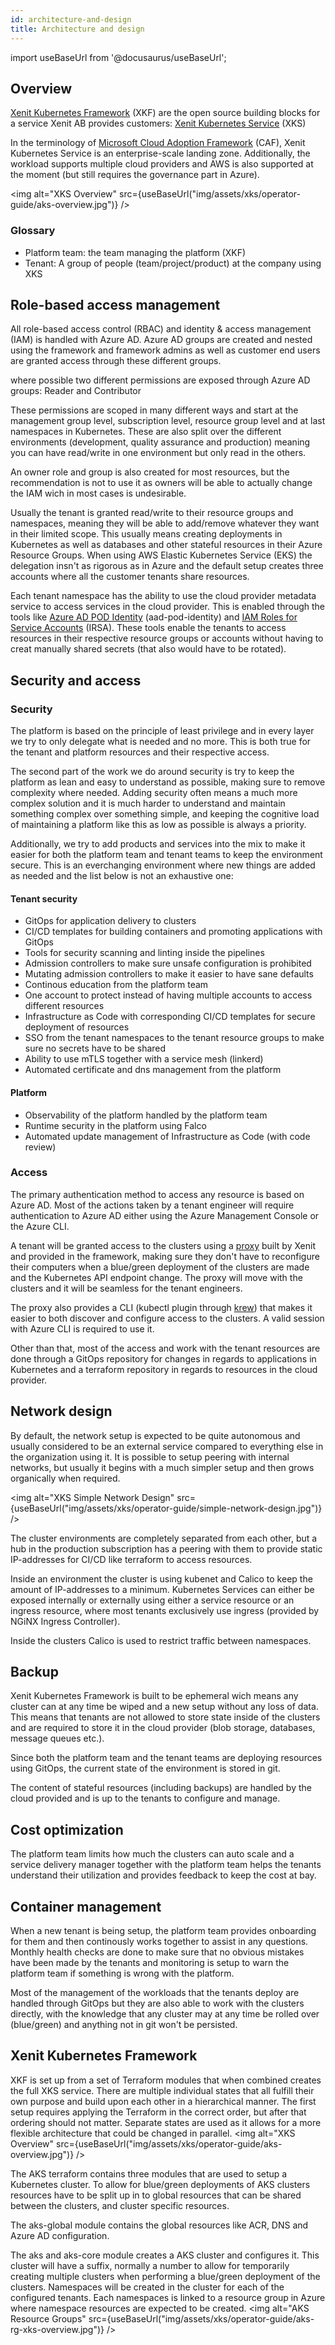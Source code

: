 ```yaml
---
id: architecture-and-design
title: Architecture and design
---
```


import useBaseUrl from '@docusaurus/useBaseUrl';

## Overview

[Xenit Kubernetes Framework](https://github.com/search?q=topic%3Axenit-kubernetes-framework+org%3AXenitAB+fork%3Atrue) (XKF) are the open source building blocks for a service Xenit AB provides customers: [Xenit Kubernetes Service](https://xenit.se/it-tjanster/kubernetes-eng/) (XKS)

In the terminology of [Microsoft Cloud Adoption Framework](https://docs.microsoft.com/en-us/azure/cloud-adoption-framework/ready/enterprise-scale/architecture) (CAF), Xenit Kubernetes Service is an enterprise-scale landing zone. Additionally, the workload supports multiple cloud providers and AWS is also supported at the moment (but still requires the governance part in Azure).

<img alt="XKS Overview" src={useBaseUrl("img/assets/xks/operator-guide/aks-overview.jpg")} />

### Glossary

- Platform team: the team managing the platform (XKF)
- Tenant: A group of people (team/project/product) at the company using XKS

## Role-based access management

All role-based access control (RBAC) and identity & access management (IAM) is handled with Azure AD. Azure AD groups are created and nested using the framework and framework admins as well as customer end users are granted access through these different groups.

where possible two different permissions are exposed through Azure AD groups: Reader and Contributor

These permissions are scoped in many different ways and start at the management group level, subscription level, resource group level and at last namespaces in Kubernetes. These are also split over the different environments (development, quality assurance and production) meaning you can have read/write in one environment but only read in the others.

An owner role and group is also created for most resources, but the recommendation is not to use it as owners will be able to actually change the IAM wich in most cases is undesirable.

Usually the tenant is granted read/write to their resource groups and namespaces, meaning they will be able to add/remove whatever they want in their limited scope. This usually means creating deployments in Kubernetes as well as databases and other stateful resources in their Azure Resource Groups. When using AWS Elastic Kubernetes Service (EKS) the delegation insn't as rigorous as in Azure and the default setup creates three accounts where all the customer tenants share resources.

Each tenant namespace has the ability to use the cloud provider metadata service to access services in the cloud provider. This is enabled through the tools like [Azure AD POD Identity](https://github.com/Azure/aad-pod-identity) (aad-pod-identity) and [IAM Roles for Service Accounts](https://docs.aws.amazon.com/eks/latest/userguide/iam-roles-for-service-accounts.html) (IRSA). These tools enable the tenants to access resources in their respective resource groups or accounts without having to creat manually shared secrets (that also would have to be rotated).

## Security and access

### Security

The platform is based on the principle of least privilege and in every layer we try to only delegate what is needed and no more. This is both true for the tenant and platform resources and their respective access.

The second part of the work we do around security is try to keep the platform as lean and easy to understand as possible, making sure to remove complexity where needed. Adding security often means a much more complex solution and it is much harder to understand and maintain something complex over something simple, and keeping the cognitive load of maintaining a platform like this as low as possible is always a priority.

Additionally, we try to add products and services into the mix to make it easier for both the platform team and tenant teams to keep the environment secure. This is an everchanging environment where new things are added as needed and the list below is not an exhaustive one:

#### Tenant security

- GitOps for application delivery to clusters
- CI/CD templates for building containers and promoting applications with GitOps
- Tools for security scanning and linting inside the pipelines
- Admission controllers to make sure unsafe configuration is prohibited
- Mutating admission controllers to make it easier to have sane defaults
- Continous education from the platform team
- One account to protect instead of having multiple accounts to access different resources
- Infrastructure as Code with corresponding CI/CD templates for secure deployment of resources
- SSO from the tenant namespaces to the tenant resource groups to make sure no secrets have to be shared
- Ability to use mTLS together with a service mesh (linkerd)
- Automated certificate and dns management from the platform

#### Platform

- Observability of the platform handled by the platform team
- Runtime security in the platform using Falco
- Automated update management of Infrastructure as Code (with code review)

### Access

The primary authentication method to access any resource is based on Azure AD. Most of the actions taken by a tenant engineer will require authentication to Azure AD either using the Azure Management Console or the Azure CLI.

A tenant will be granted access to the clusters using a [proxy](https://github.com/XenitAB/azad-kube-proxy) built by Xenit and provided in the framework, making sure they don't have to reconfigure their computers when a blue/green deployment of the clusters are made and the Kubernetes API endpoint change. The proxy will move with the clusters and it will be seamless for the tenant engineers.

The proxy also provides a CLI (kubectl plugin through [krew](https://krew.sigs.k8s.io/)) that makes it easier to both discover and configure access to the clusters. A valid session with Azure CLI is required to use it.

Other than that, most of the access and work with the tenant resources are done through a GitOps repository for changes in regards to applications in Kubernetes and a terraform repository in regards to resources in the cloud provider.

## Network design

By default, the network setup is expected to be quite autonomous and usually considered to be an external service compared to everything else in the organization using it. It is possible to setup peering with internal networks, but usually it begins with a much simpler setup and then grows organically when required.

<img alt="XKS Simple Network Design" src={useBaseUrl("img/assets/xks/operator-guide/simple-network-design.jpg")} />

The cluster environments are completely separated from each other, but a hub in the production subscription has a peering with them to provide static IP-addresses for CI/CD like terraform to access resources.

Inside an environment the cluster is using kubenet and Calico to keep the amount of IP-addresses to a minimum. Kubernetes Services can either be exposed internally or externally using either a service resource or an ingress resource, where most tenants exclusively use ingress (provided by NGiNX Ingress Controller).

Inside the clusters Calico is used to restrict traffic between namespaces.

## Backup

Xenit Kubernetes Framework is built to be ephemeral wich means any cluster can at any time be wiped and a new setup without any loss of data. This means that tenants are not allowed to store state inside of the clusters and are required to store it in the cloud provider (blob storage, databases, message queues etc.).

Since both the platform team and the tenant teams are deploying resources using GitOps, the current state of the environment is stored in git.

The content of stateful resources (including backups) are handled by the cloud provided and is up to the tenants to configure and manage.

## Cost optimization

The platform team limits how much the clusters can auto scale and a service delivery manager together with the platform team helps the tenants understand their utilization and provides feedback to keep the cost at bay.

## Container management

When a new tenant is being setup, the platform team provides onboarding for them and then continously works together to assist in any questions. Monthly health checks are done to make sure that no obvious mistakes have been made by the tenants and monitoring is setup to warn the platform team if something is wrong with the platform.

Most of the management of the workloads that the tenants deploy are handled through GitOps but they are also able to work with the clusters directly, with the knowledge that any cluster may at any time be rolled over (blue/green) and anything not in git won't be persisted.

## Xenit Kubernetes Framework

XKF is set up from a set of Terraform modules that when combined creates the full XKS service. There are multiple individual states that all fulfill their own purpose and build
upon each other in a hierarchical manner. The first setup requires applying the Terraform in the correct order, but after that ordering should not matter. Separate states are used
as it allows for a more flexible architecture that could be changed in parallel.
<img alt="XKS Overview" src={useBaseUrl("img/assets/xks/operator-guide/aks-overview.jpg")} />

The AKS terraform contains three modules that are used to setup a Kubernetes cluster. To allow for blue/green deployments of AKS clusters resources have to be split up in to
global resources that can be shared between the clusters, and cluster specific resources.

The aks-global module contains the global resources like ACR, DNS and Azure AD configuration.

The aks and aks-core module creates a AKS cluster and configures it. This cluster will have a suffix, normally a number to allow for temporarily creating multiple clusters
when performing a blue/green deployment of the clusters. Namespaces will be created in the cluster for each of the configured tenants. Each namespaces is linked to a resource
group in Azure where namespace resources are expected to be created.
<img alt="AKS Resource Groups" src={useBaseUrl("img/assets/xks/operator-guide/aks-rg-xks-overview.jpg")} />
